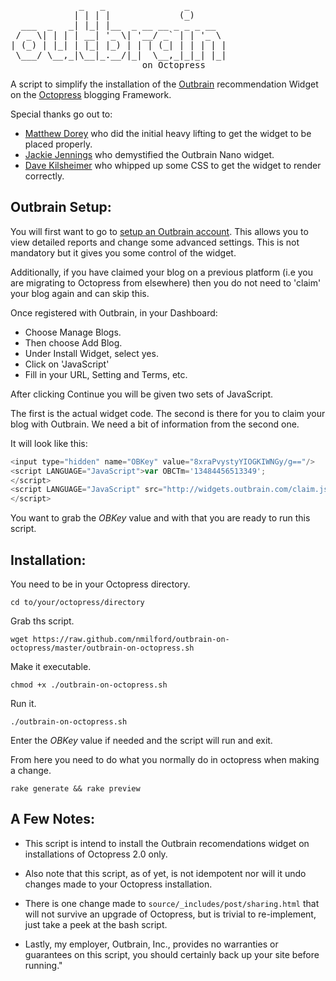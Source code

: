 <pre>
             _   _               _       
            | | | |             (_)      
  ___  _   _| |_| |__  _ __ __ _ _ _ __  
 / _ \| | | | __| '_ \| '__/ _` | | '_ \ 
| (_) | |_| | |_| |_) | | | (_| | | | | |
 \___/ \__,_|\__|_.__/|_|  \__,_|_|_| |_|
                         on Octopress
</pre>

A script to simplify the installation of the [Outbrain](http://www.outbrain.com/) recommendation Widget on the [Octopress](http://octopress.org/) blogging Framework.

Special thanks go out to:
* [Matthew Dorey](https://twitter.com/mattischrome) who did the initial heavy lifting to get the widget to be placed properly. 
* [Jackie Jennings](https://twitter.com/ohhijackie) who demystified the Outbrain Nano widget. 
* [Dave Kilsheimer](https://twitter.com/kilsey) who whipped up some CSS to get the widget to render correctly. 

## Outbrain Setup:

You will first want to go to [setup an Outbrain account](https://my.outbrain.com/register). This allows you to view detailed reports and change some advanced settings.  This is not mandatory but it gives you some control of the widget.

Additionally, if you have claimed your blog on a previous platform (i.e you are migrating to Octopress from elsewhere) then you do not need to 'claim' your blog again and can skip this.

Once registered with Outbrain, in your Dashboard:
* Choose Manage Blogs.
* Then choose Add Blog.
* Under Install Widget, select yes.
* Click on 'JavaScript' 
* Fill in your URL, Setting and Terms, etc.

After clicking Continue you will be given two sets of JavaScript.

The first is the actual widget code.  The second is there for you to claim your blog with Outbrain.  We need a bit of information from the second one.

It will look like this:
```javascript
<input type="hidden" name="OBKey" value="8xraPvystyYIOGKIWNGy/g=="/>
<script LANGUAGE="JavaScript">var OBCTm='13484456513349';
</script>
<script LANGUAGE="JavaScript" src="http://widgets.outbrain.com/claim.js">
</script>
```

You want to grab the _OBKey_ value and with that you are ready to run this script.

## Installation:

You need to be in your Octopress directory.

`cd to/your/octopress/directory`

Grab ths script.

`wget https://raw.github.com/nmilford/outbrain-on-octopress/master/outbrain-on-octopress.sh`

Make it executable.

`chmod +x ./outbrain-on-octopress.sh`

Run it.

`./outbrain-on-octopress.sh`

Enter the _OBKey_ value if needed and the script will run and exit.

From here you need to do what you normally do in octopress when making a change.

`rake generate && rake preview`

## A Few Notes:

* This script is intend to install the Outbrain recomendations widget on installations of Octopress 2.0 only.

* Also note that this script, as of yet, is not idempotent nor will it undo changes made to your Octopress installation.

* There is one change made to `source/_includes/post/sharing.html` that will not survive an upgrade of Octopress, but is trivial to re-implement, just take a peek at the bash script.

* Lastly, my employer, Outbrain, Inc., provides no warranties or guarantees on this script, you should certainly back up your site before running."
